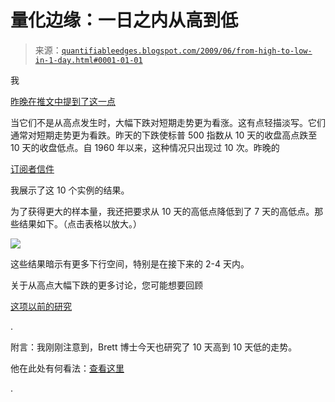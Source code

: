 <!--yml

分类：未分类

日期：2024-05-18 13:19:13

-->

# 量化边缘：一日之内从高到低

> 来源：[`quantifiableedges.blogspot.com/2009/06/from-high-to-low-in-1-day.html#0001-01-01`](http://quantifiableedges.blogspot.com/2009/06/from-high-to-low-in-1-day.html#0001-01-01)

我

[昨晚在推文中提到了这一点](http://twitter.com/qerob)

当它们不是从高点发生时，大幅下跌对短期走势更为看涨。这有点轻描淡写。它们通常对短期走势更为看跌。昨天的下跌使标普 500 指数从 10 天的收盘高点跌至 10 天的收盘低点。自 1960 年以来，这种情况只出现过 10 次。昨晚的

[订阅者信件](http://www.quantifiableedges.com/gold.html)

我展示了这 10 个实例的结果。

为了获得更大的样本量，我还把要求从 10 天的高低点降低到了 7 天的高低点。那些结果如下。（点击表格以放大。）

![](https://blogger.googleusercontent.com/img/b/R29vZ2xl/AVvXsEj6H2XvzFt0445TMhcHE7fn_-AjaudsDg8X3VRrVd5O9TC7BVOF93UUPyXjEoJbnkUk_dNsqdOeN6fnS3JfdC-MXkMt8eJvtBUFpEHMnrQOmsZFdy0zMagIdM9NqkY4Gq6n7olxPmaNRUEt/s1600-h/2009-6-16+png1.png)

这些结果暗示有更多下行空间，特别是在接下来的 2-4 天内。

关于从高点大幅下跌的更多讨论，您可能想要回顾

[这项以前的研究](http://quantifiableedges.blogspot.com/2009/02/importance-of-positioning-in-analysis.html)

.

附言：我刚刚注意到，Brett 博士今天也研究了 10 天高到 10 天低的走势。

他在此处有何看法：[查看这里](http://traderfeed.blogspot.com/2009/06/ten-day-high-followed-by-ten-day-low.html)

.
